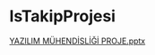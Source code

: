 # IsTakipProjesi
[YAZILIM MÜHENDİSLİĞİ PROJE.pptx](https://github.com/cahitarslan/IsTakipProjesi/files/8190648/YAZILIM.MUHENDISLIGI.PROJE.pptx)
